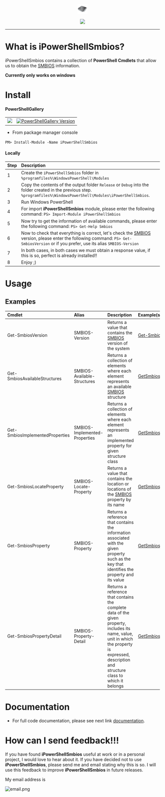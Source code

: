 <p align="center">
  <img src="https://github.com/iAJTin/iPowerShellSmbios/blob/main/powershellgallery/iPowerShellSmbios.png" height="32">
</p>
<p align="center">
  <a href="https://github.com/iAJTin/iPowerShellSmbios">
    <img src="https://img.shields.io/badge/iTin-iPowerShellSmbios-green.svg?style=flat"/>
  </a>
</p>

***

# What is iPowerShellSmbios?

iPowerShellSmbios contains a collection of **PowerShell Cmdlets** that allow us to obtain the [SMBIOS] information.

**Currently only works on windows**

# Install 

#### PowerShellGallery

<table>
  <tr>
    <td>
      <a href="https://github.com/iAJTin/iPowerShellSmbios">
        <img src="https://img.shields.io/badge/-iPowerShellSmbios-green.svg?style=flat"/>
      </a>
    </td>
    <td>
      <a href="https://www.powershellgallery.com/packages/iPowerShellSmbios/1.0.0.0">
        <img alt="PowerShellGallery Version" 
             src="https://img.shields.io/powershell/v/iPowerShellSmbios.svg" /> 
      </a>
    </td>  
  </tr>
</table>

- From package manager console

```PM> Install-Module -Name iPowerShellSmbios```

#### Locally

|Step|Description|
|:------|:------|
|1|Create the ```iPowerShellSmbios``` folder in ```%programfiles%\WindowsPowerShell\Modules```|
|2|Copy the contents of the output folder ```Release``` or ```Debug``` into the folder created in the previous step. ```%programfiles%\WindowsPowerShell\Modules\iPowerShellSmbios```.|
|3|Run Windows PowerShell|
|4|For import **iPowerShellSmbios** module, please enter the following command: ```PS> Import-Module iPowerShellSmbios```|
|5|Now try to get the information of available commands, please enter the following command: ```PS> Get-Help Smbios```|
|6|Now to check that everything is correct, let's check the [SMBIOS] version, please enter the following command: ```PS> Get-SmbiosVersion``` or if you prefer, use its alias ```SMBIOS-Version```|
|7|In both cases, in both cases we must obtain a response value, if this is so, perfect is already installed!!|
|8|Enjoy ;)| 

# Usage

## Examples

| Cmdlet | Alias | Description | Example(s) |
|:------|:------|:----------|:----------|
| Get-SmbiosVersion | SMBIOS-Version | Returns a value that contains the [SMBIOS] version of the system | [Get-SmbiosVersion](./documentation/PowerShellSmbios.CmdLets/GetSmbiosVersionCmdlet.md) |
| Get-SmbiosAvailableStructures | SMBIOS-Available-Structures | Returns a collection of elements where each element represents an available [SMBIOS] structure | [GetSmbiosAvailableStructures](./documentation/PowerShellSmbios.CmdLets/GetSmbiosAvailableStructuresCmdlet.md) |
| Get-SmbiosImplementedProperties | SMBIOS-Implemented-Properties | Returns a collection of elements where each element represents an implemented property for given structure class | [GetSmbiosImplementedProperties](./documentation/PowerShellSmbios.CmdLets/GetSmbiosImplementedPropertiesCmdlet.md)|
| Get-SmbiosLocateProperty | SMBIOS-Locate-Property | Returns a value that contains the location or locations of the [SMBIOS] property by its name | [GetSmbiosLocateProperty](./documentation/PowerShellSmbios.CmdLets/GetSmbiosLocatePropertyCmdlet.md)|
| Get-SmbiosProperty | SMBIOS-Property | Returns a reference that contains the information associated with the given property such as the key that identifies the property and its value | [GetSmbiosProperty](./documentation/PowerShellSmbios.CmdLets/GetSmbiosPropertyCmdlet.md) |
| Get-SmbiosPropertyDetail| SMBIOS-Property-Detail | Returns a reference that contains the complete data of the given property, includes its name, value, unit in which the property is expressed, description and structure class to which it belongs | [GetSmbiosPropertyDetail](./documentation/PowerShellSmbios.CmdLets/GetSmbiosPropertyDetailCmdlet.md) |

# Documentation

 - For full code documentation, please see next link [documentation].

# How can I send feedback!!!

If you have found **iPowerShellSmbios** useful at work or in a personal project, I would love to hear about it. If you have decided not to use **iPowerShellSmbios**, please send me and email stating why this is so. I will use this feedback to improve **iPowerShellSmbios** in future releases.

My email address is 

![email.png][email] 

[email]: ./assets/email.png "email"
[SMBIOS]: https://github.com/iAJTin/iSMBIOS
[documentation]: ./documentation/iPowerShellSmbios.md

